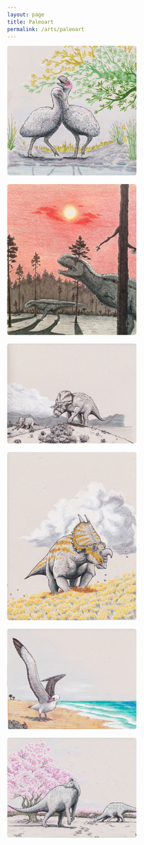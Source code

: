 ```yaml
---
layout: page
title: Paleoart
permalink: /arts/paleoart
---
```


<style>
.image-container {
  display: flex;
  flex-wrap: wrap;
  gap: 20px;
}

.image-card {
  position: relative;
  width: 300px;
  overflow: hidden;
  transition: transform 0.3s ease;
}

.image-card img {
  width: 100%;
  display: block;
  transition: transform 0.3s ease;
  border-radius: 5px;
}

.image-card:hover img {
  transform: scale(1.1);
}

.image-overlay {
  position: absolute;
  top: 0;
  left: 0;
  width: 100%;
  height: 100%;
  background: rgba(0, 0, 0, 0.5);
  color: #fff;
  display: flex;
  flex-direction: column;
  justify-content: center;
  align-items: center;
  opacity: 0;
  transition: opacity 0.3s ease;
}

.image-card:hover .image-overlay {
  opacity: 1;
}

.image-overlay p {
  font-size: 18px;
  font-weight: bold;
  text-align: center;
  margin: 10px;
}
</style>

<div class="image-container">
  <div class="image-card">
    <a href="/assets/img/dromornis.jpg" target="_blank">
      <img src="/assets/img/dromornis.jpg" alt="Dromornis">
      <div class="image-overlay">
        <p>Dromornis</p>
      </div>
    </a>
  </div>
  
  <div class="image-card">
    <a href="/assets/img/Dinovember2020/chenanisaurus.jpg" target="_blank">
      <img src="/assets/img/Dinovember2020/chenanisaurus.jpg" alt="Chenanisaurus">
      <div class="image-overlay">
        <p>Chenanisaurus</p>
      </div>
    </a>
  </div>
  
  <div class="image-card">
    <a href="/assets/img/Dinovember2020/zuniceratops.jpg" target="_blank">
      <img src="/assets/img/Dinovember2020/zuniceratops.jpg" alt="Zuniceratops">
      <div class="image-overlay">
        <p>Zuniceratops</p>
      </div>
    </a>
  </div>
  
  <div class="image-card">
    <a href="/assets/img/Dinovember2020/einiosaurus.jpg" target="_blank">
      <img src="/assets/img/Dinovember2020/einiosaurus.jpg" alt="Einiosaurus">
      <div class="image-overlay">
        <p>Einiosaurus</p>
      </div>
    </a>
  </div>
  
  <div class="image-card">
    <a href="/assets/img/Dinovember2020/pelagornis.jpg" target="_blank">
      <img src="/assets/img/Dinovember2020/pelagornis.jpg" alt="Pelagornis">
      <div class="image-overlay">
        <p>Pelagornis</p>
      </div>
    </a>
  </div>
  
  <div class="image-card">
    <a href="/assets/img/Dinovember2020/velafronstree.jpg" target="_blank">
      <img src="/assets/img/Dinovember2020/velafronstree.jpg" alt="Velafrons">
      <div class="image-overlay">
        <p>Velafrons</p>
      </div>
    </a>
  </div>
</div>
